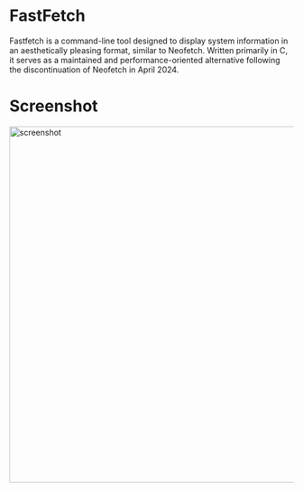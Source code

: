 # FastFetch
Fastfetch is a command-line tool designed to display system information in an aesthetically pleasing format, similar to Neofetch. Written primarily in C, it serves as a maintained and performance-oriented alternative following the discontinuation of Neofetch in April 2024. 

# Screenshot
<img width="630" alt="screenshot" src="https://github.com/user-attachments/assets/bacc8c3f-f88b-4ab3-b14b-54139c37ab09" />
